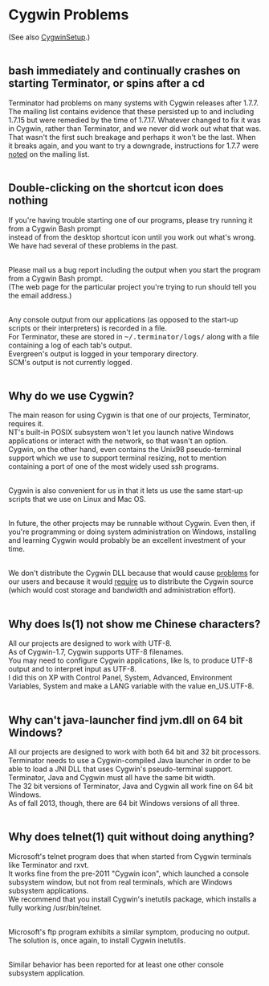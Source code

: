 <h1>Cygwin Problems</h1>

<p></p>

<p>(See also <a href='CygwinSetup.md'>CygwinSetup</a>.)<br>
<br>
<h2>bash immediately and continually crashes on starting Terminator, or spins after a cd</h2>

<p>Terminator had problems on many systems with Cygwin releases after 1.7.7.  The mailing list contains evidence that these persisted up to and including 1.7.15 but were remedied by the time of 1.7.17.  Whatever changed to fix it was in Cygwin, rather than Terminator, and we never did work out what that was.  That wasn't the first such breakage and perhaps it won't be the last.  When it breaks again, and you want to try a downgrade, instructions for 1.7.7 were <a href='http://groups.google.com/group/terminator-users/msg/d2c57e9306c3d6ae'>noted</a> on the mailing list.<br>
<br>
<h2>Double-clicking on the shortcut icon does nothing</h2>

<p>If you're having trouble starting one of our programs, please try running it from a Cygwin Bash prompt<br>
instead of from the desktop shortcut icon until you work out what's wrong.<br>
We have had several of these problems in the past.<br>
<br>
<p>Please mail us a bug report including the output when you start the program from a Cygwin Bash prompt.<br>
(The web page for the particular project you're trying to run should tell you the email address.)<br>
<br>
<p>Any console output from our applications (as opposed to the start-up scripts or their interpreters) is recorded in a file.<br>
For Terminator, these are stored in <tt>~/.terminator/logs/</tt> along with a file containing a log of each tab's output.<br>
Evergreen's output is logged in your temporary directory.<br>
SCM's output is not currently logged.<br>
<br>
<h2>Why do we use Cygwin?</h2>

<p>The main reason for using Cygwin is that one of our projects, Terminator, requires it.<br>
NT's built-in POSIX subsystem won't let you launch native Windows applications or interact with the network, so that wasn't an option.<br>
Cygwin, on the other hand, even contains the Unix98 pseudo-terminal support which we use to support terminal resizing, not to mention containing a port of one of the most widely used ssh programs.<br>
<br>
<p>Cygwin is also convenient for us in that it lets us use the same start-up scripts that we use on Linux and Mac OS.<br>
<br>
<p>In future, the other projects may be runnable without Cygwin.  Even then, if you're programming or doing system administration on Windows, installing and learning Cygwin would probably be an excellent investment of your time.<br>
<br>
<p>We don't distribute the Cygwin DLL because that would cause <a href='http://www.cygwin.com/faq/faq.using.html#faq.using.multiple-copies'>problems</a> for our users and because it would <a href='http://www.cygwin.com/license.html'>require</a> us to distribute the Cygwin source (which would cost storage and bandwidth and administration effort).<br>
<br>
<h2>Why does ls(1) not show me Chinese characters?</h2>

<p>All our projects are designed to work with UTF-8.<br>
As of Cygwin-1.7, Cygwin supports UTF-8 filenames.<br>
You may need to configure Cygwin applications, like ls, to produce UTF-8 output and to interpret input as UTF-8.<br>
I did this on XP with Control Panel, System, Advanced, Environment Variables, System and make a LANG variable with the value en_US.UTF-8.<br>
<br>
<h2>Why can't java-launcher find jvm.dll on 64 bit Windows?</h2>

<p>All our projects are designed to work with both 64 bit and 32 bit processors.<br>
Terminator needs to use a Cygwin-compiled Java launcher in order to be able to load a JNI DLL that uses Cygwin's pseudo-terminal support.<br>
Terminator, Java and Cygwin must all have the same bit width.<br>
The 32 bit versions of Terminator, Java and Cygwin all work fine on 64 bit Windows.<br>
As of fall 2013, though, there are 64 bit Windows versions of all three.<br>
<br>
<h2>Why does telnet(1) quit without doing anything?</h2>

<p>Microsoft's telnet program does that when started from Cygwin terminals like Terminator and rxvt.<br>
It works fine from the pre-2011 "Cygwin icon", which launched a console subsystem window, but not from real terminals, which are Windows subsystem applications.<br>
We recommend that you install Cygwin's inetutils package, which installs a fully working /usr/bin/telnet.<br>
<br>
<p>Microsoft's ftp program exhibits a similar symptom, producing no output.<br>
The solution is, once again, to install Cygwin inetutils.<br>
<br>
<p>Similar behavior has been reported for at least one other console subsystem application.